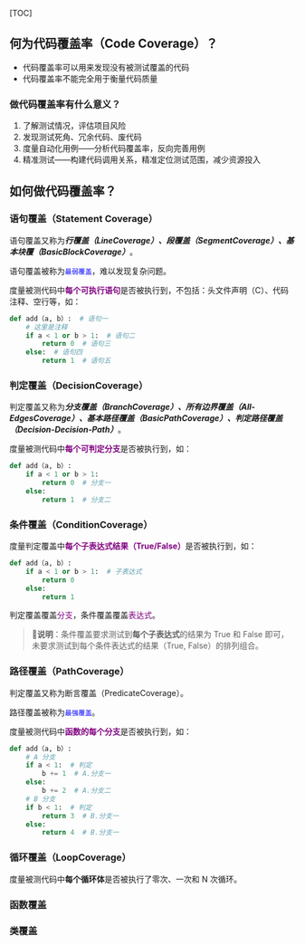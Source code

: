 <!-- @title: 【Python】什么是代码覆盖率？ -->
<!-- @date: 2021-10-22 13:16:30 -->
<!-- @author: Zhang Jinbao -->
<!-- Table of Content -->

[TOC]

## 何为代码覆盖率（Code Coverage）？

- 代码覆盖率可以用来发现没有被测试覆盖的代码
- 代码覆盖率不能完全用于衡量代码质量



### 做代码覆盖率有什么意义？

1. 了解测试情况，评估项目风险
2. 发现测试死角、冗余代码、废代码
3. 度量自动化用例——分析代码覆盖率，反向完善用例
4. 精准测试——构建代码调用关系，精准定位测试范围，减少资源投入



## 如何做代码覆盖率？

### 语句覆盖（Statement Coverage）

语句覆盖又称为***行覆盖（LineCoverage）、段覆盖（SegmentCoverage）、基本块覆（BasicBlockCoverage）***。

语句覆盖被称为<font color="blue">`最弱覆盖`</font>，难以发现复杂问题。

度量被测代码中<font color="purple">**每个可执行语句**</font>是否被执行到，不包括：头文件声明（C）、代码注释、空行等，如：

```python
def add（a, b）:  # 语句一
    # 这里是注释
    if a < 1 or b > 1:  # 语句二
        return 0  # 语句三
    else:  # 语句四
        return 1  # 语句五
```



### 判定覆盖（DecisionCoverage）

判定覆盖又称为***分支覆盖（BranchCoverage）、所有边界覆盖（All-EdgesCoverage）、基本路径覆盖（BasicPathCoverage）、判定路径覆盖（Decision-Decision-Path）***。

度量被测代码中<font color="purple">**每个可判定分支**</font>是否被执行到，如：

```python
def add（a, b）:
    if a < 1 or b > 1:
        return 0  # 分支一
    else:
        return 1  # 分支二
```



### 条件覆盖（ConditionCoverage）

度量判定覆盖中<font color="purple">**每个子表达式结果（True/False）**</font>是否被执行到，如：

```python
def add（a, b）:
    if a < 1 or b > 1:  # 子表达式
        return 0
    else:
        return 1
```

判定覆盖覆盖<font color="purple">分支</font>，条件覆盖覆盖<font color="purple">表达式</font>。

> **💬说明**：条件覆盖要求测试到**每个子表达式**的结果为 True 和 False 即可，未要求测试到每个条件表达式的结果（True, False）的排列组合。



### 路径覆盖（PathCoverage）

判定覆盖又称为断言覆盖（PredicateCoverage）。

路径覆盖被称为<font color="blue">`最强覆盖`</font>。

度量被测代码中<font color="purple">**函数的每个分支**</font>是否被执行到，如：

```python
def add（a, b）:
    # A 分支
    if a < 1:  # 判定
        b += 1  # A.分支一
    else:
        b += 2  # A.分支二
    # B 分支
    if b < 1:  # 判定
        return 3  # B.分支一
    else:
        return 4  # B.分支一
```



### 循环覆盖（LoopCoverage）

度量被测代码中**每个循环体**是否被执行了零次、一次和 N 次循环。



### 函数覆盖



### 类覆盖

